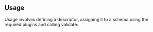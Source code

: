 ## Usage

Usage involves defining a descriptor, assigning it to a schema using the required plugins and calling validate: 

